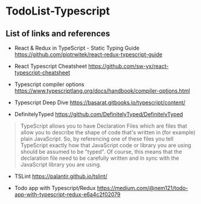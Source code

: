 # TodoList-Typescript

## List of links and references
* React & Redux in TypeScript - Static Typing Guide
https://github.com/piotrwitek/react-redux-typescript-guide

* React Typescript Cheatsheet
https://github.com/sw-yx/react-typescript-cheatsheet

* Typescript compiler options
https://www.typescriptlang.org/docs/handbook/compiler-options.html

* Typescript Deep Dive
https://basarat.gitbooks.io/typescript/content/

* DefinitelyTyped
https://github.com/DefinitelyTyped/DefinitelyTyped
> TypeScript allows you to have Declaration Files which are files that allow you to describe the shape of code that's written in (for example) plain JavaScript. So, by referencing one of these files you tell TypeScript exactly how that JavaScript code or library you are using should be assumed to be "typed". Of course, this means that the declaration file need to be carefully written and in sync with the JavaScript library you are using.


* TSLint
https://palantir.github.io/tslint/

* Todo app with Typescript/Redux
https://medium.com/@nem121/todo-app-with-typescript-redux-e6a4c2f02079

